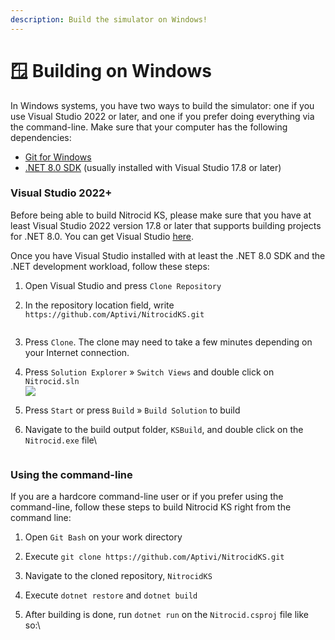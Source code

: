 ```yaml
---
description: Build the simulator on Windows!
---
```


# 🪟 Building on Windows

In Windows systems, you have two ways to build the simulator: one if you use Visual Studio 2022 or later, and one if you prefer doing everything via the command-line. Make sure that your computer has the following dependencies:

* [Git for Windows](https://git-scm.com/download/win)
* [.NET 8.0 SDK](https://dotnet.microsoft.com/en-us/download/dotnet/8.0) (usually installed with Visual Studio 17.8 or later)

### Visual Studio 2022+

Before being able to build Nitrocid KS, please make sure that you have at least Visual Studio 2022 version 17.8 or later that supports building projects for .NET 8.0. You can get Visual Studio [here](https://visualstudio.microsoft.com/).

Once you have Visual Studio installed with at least the .NET 8.0 SDK and the .NET development workload, follow these steps:

1. Open Visual Studio and press `Clone Repository`
2.  In the repository location field, write `https://github.com/Aptivi/NitrocidKS.git`

    <div align="left">

    <figure><img src="../../.gitbook/assets/createrepo.png" alt=""><figcaption></figcaption></figure>

    </div>
3. Press `Clone`. The clone may need to take a few minutes depending on your Internet connection.
4. Press `Solution Explorer` » `Switch Views` and double click on `Nitrocid.sln`\
   ![](<../../.gitbook/assets/image (46).png>)
5. Press `Start` or press `Build` » `Build Solution` to build\
   <img src="../../.gitbook/assets/image (48).png" alt="" data-size="original">
6.  Navigate to the build output folder, `KSBuild`, and double click on the `Nitrocid.exe` file\


    <figure><img src="../../.gitbook/assets/Beta3-065-Adv-Building.png" alt=""><figcaption></figcaption></figure>

### Using the command-line

If you are a hardcore command-line user or if you prefer using the command-line, follow these steps to build Nitrocid KS right from the command line:

1. Open `Git Bash` on your work directory
2. Execute `git clone https://github.com/Aptivi/NitrocidKS.git`
3. Navigate to the cloned repository, `NitrocidKS`
4. Execute `dotnet restore` and `dotnet build`
5.  After building is done, run `dotnet run` on the `Nitrocid.csproj` file like so:\


    <figure><img src="../../.gitbook/assets/Beta3-066-Adv-Building.png" alt=""><figcaption></figcaption></figure>
